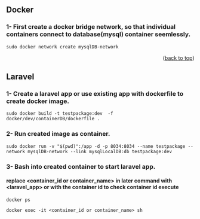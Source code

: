 <div id="top"></div>

## Docker
### 1- First create a docker bridge network, so that individual containers connect to database(mysql) container seemlessly.
```
sudo docker network create mysqlDB-network
```
<p align="right">(<a href="#top">back to top</a>)</p>

## Laravel
### 1- Create a laravel app or use existing app with dockerfile to create docker image.
```
sudo docker build -t testpackage:dev  -f docker/dev/containerDB/dockerfile .
```
### 2- Run created image as container.
```
sudo docker run -v "$(pwd)":/app -d -p 8034:8034 --name testpackage --network mysqlDB-network --link mysqlLocalDB:db testpackage:dev 
```
### 3- Bash into created container to start laravel app.
#### replace <container_id or container_name> in later command with <laravel_app> or with the container id to check container id execute
```
docker ps
```
```
docker exec -it <container_id or container_name> sh
```
